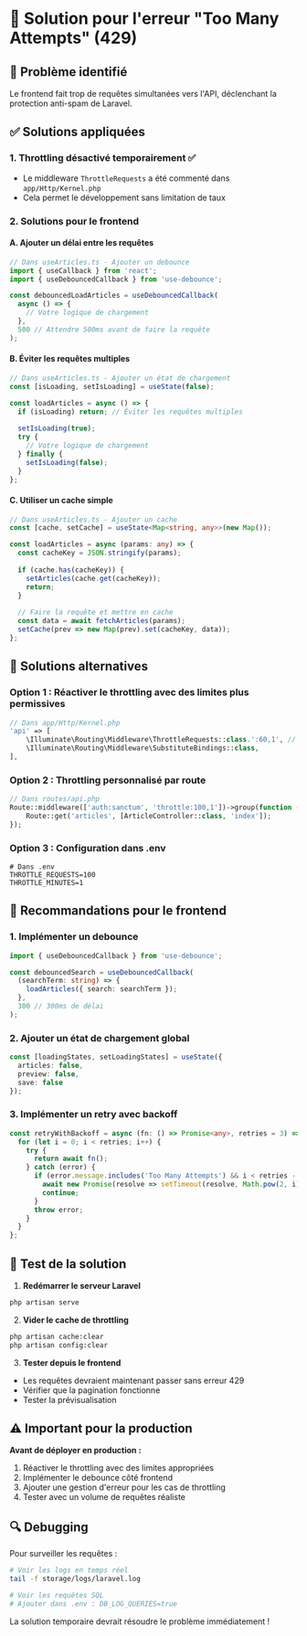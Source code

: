 # 🔧 Solution pour l'erreur "Too Many Attempts" (429)

## 🚨 Problème identifié

Le frontend fait trop de requêtes simultanées vers l'API, déclenchant la protection anti-spam de Laravel.

## ✅ Solutions appliquées

### 1. **Throttling désactivé temporairement** ✅
- Le middleware `ThrottleRequests` a été commenté dans `app/Http/Kernel.php`
- Cela permet le développement sans limitation de taux

### 2. **Solutions pour le frontend**

#### A. Ajouter un délai entre les requêtes
```typescript
// Dans useArticles.ts - Ajouter un debounce
import { useCallback } from 'react';
import { useDebouncedCallback } from 'use-debounce';

const debouncedLoadArticles = useDebouncedCallback(
  async () => {
    // Votre logique de chargement
  },
  500 // Attendre 500ms avant de faire la requête
);
```

#### B. Éviter les requêtes multiples
```typescript
// Dans useArticles.ts - Ajouter un état de chargement
const [isLoading, setIsLoading] = useState(false);

const loadArticles = async () => {
  if (isLoading) return; // Éviter les requêtes multiples
  
  setIsLoading(true);
  try {
    // Votre logique de chargement
  } finally {
    setIsLoading(false);
  }
};
```

#### C. Utiliser un cache simple
```typescript
// Dans useArticles.ts - Ajouter un cache
const [cache, setCache] = useState<Map<string, any>>(new Map());

const loadArticles = async (params: any) => {
  const cacheKey = JSON.stringify(params);
  
  if (cache.has(cacheKey)) {
    setArticles(cache.get(cacheKey));
    return;
  }
  
  // Faire la requête et mettre en cache
  const data = await fetchArticles(params);
  setCache(prev => new Map(prev).set(cacheKey, data));
};
```

## 🔄 Solutions alternatives

### Option 1 : Réactiver le throttling avec des limites plus permissives

```php
// Dans app/Http/Kernel.php
'api' => [
    \Illuminate\Routing\Middleware\ThrottleRequests::class.':60,1', // 60 requêtes par minute
    \Illuminate\Routing\Middleware\SubstituteBindings::class,
],
```

### Option 2 : Throttling personnalisé par route

```php
// Dans routes/api.php
Route::middleware(['auth:sanctum', 'throttle:100,1'])->group(function () {
    Route::get('articles', [ArticleController::class, 'index']);
});
```

### Option 3 : Configuration dans .env

```env
# Dans .env
THROTTLE_REQUESTS=100
THROTTLE_MINUTES=1
```

## 🎯 Recommandations pour le frontend

### 1. **Implémenter un debounce**
```typescript
import { useDebouncedCallback } from 'use-debounce';

const debouncedSearch = useDebouncedCallback(
  (searchTerm: string) => {
    loadArticles({ search: searchTerm });
  },
  300 // 300ms de délai
);
```

### 2. **Ajouter un état de chargement global**
```typescript
const [loadingStates, setLoadingStates] = useState({
  articles: false,
  preview: false,
  save: false
});
```

### 3. **Implémenter un retry avec backoff**
```typescript
const retryWithBackoff = async (fn: () => Promise<any>, retries = 3) => {
  for (let i = 0; i < retries; i++) {
    try {
      return await fn();
    } catch (error) {
      if (error.message.includes('Too Many Attempts') && i < retries - 1) {
        await new Promise(resolve => setTimeout(resolve, Math.pow(2, i) * 1000));
        continue;
      }
      throw error;
    }
  }
};
```

## 🚀 Test de la solution

1. **Redémarrer le serveur Laravel**
```bash
php artisan serve
```

2. **Vider le cache de throttling**
```bash
php artisan cache:clear
php artisan config:clear
```

3. **Tester depuis le frontend**
- Les requêtes devraient maintenant passer sans erreur 429
- Vérifier que la pagination fonctionne
- Tester la prévisualisation

## ⚠️ Important pour la production

**Avant de déployer en production :**
1. Réactiver le throttling avec des limites appropriées
2. Implémenter le debounce côté frontend
3. Ajouter une gestion d'erreur pour les cas de throttling
4. Tester avec un volume de requêtes réaliste

## 🔍 Debugging

Pour surveiller les requêtes :
```bash
# Voir les logs en temps réel
tail -f storage/logs/laravel.log

# Voir les requêtes SQL
# Ajouter dans .env : DB_LOG_QUERIES=true
```

La solution temporaire devrait résoudre le problème immédiatement !
